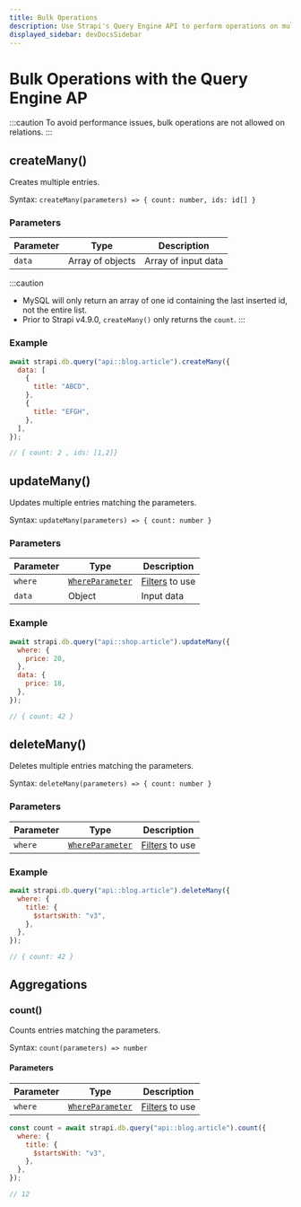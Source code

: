 ```yaml
---
title: Bulk Operations
description: Use Strapi's Query Engine API to perform operations on multiple entries.
displayed_sidebar: devDocsSidebar
---
```


# Bulk Operations with the Query Engine AP

:::caution
To avoid performance issues, bulk operations are not allowed on relations.
:::

## createMany()

Creates multiple entries.

Syntax: `createMany(parameters) => { count: number, ids: id[] }`

### Parameters

| Parameter | Type             | Description         |
| --------- | ---------------- | ------------------- |
| `data`    | Array of objects | Array of input data |

:::caution
* MySQL will only return an array of one id containing the last inserted id, not the entire list.
* Prior to Strapi v4.9.0, `createMany()` only returns the `count`. 
:::

### Example

```js
await strapi.db.query("api::blog.article").createMany({
  data: [
    {
      title: "ABCD",
    },
    {
      title: "EFGH",
    },
  ],
});

// { count: 2 , ids: [1,2]}
```

## updateMany()

Updates multiple entries matching the parameters.

Syntax: `updateMany(parameters) => { count: number }`

### Parameters

| Parameter | Type                                                      | Description                                             |
| --------- | --------------------------------------------------------- | ------------------------------------------------------- |
| `where`   | [`WhereParameter`](/dev-docs/api/query-engine/filtering/) | [Filters](/dev-docs/api/query-engine/filtering/) to use |
| `data`    | Object                                                    | Input data                                              |

### Example

```js
await strapi.db.query("api::shop.article").updateMany({
  where: {
    price: 20,
  },
  data: {
    price: 18,
  },
});

// { count: 42 }
```

## deleteMany()

Deletes multiple entries matching the parameters.

Syntax: `deleteMany(parameters) => { count: number }`

### Parameters

| Parameter | Type                                                      | Description                                             |
| --------- | --------------------------------------------------------- | ------------------------------------------------------- |
| `where`   | [`WhereParameter`](/dev-docs/api/query-engine/filtering/) | [Filters](/dev-docs/api/query-engine/filtering/) to use |

### Example

```js
await strapi.db.query("api::blog.article").deleteMany({
  where: {
    title: {
      $startsWith: "v3",
    },
  },
});

// { count: 42 }
```

## Aggregations

### count()

Counts entries matching the parameters.

Syntax: `count(parameters) => number`

#### Parameters

| Parameter | Type                                                      | Description                                             |
| --------- | --------------------------------------------------------- | ------------------------------------------------------- |
| `where`   | [`WhereParameter`](/dev-docs/api/query-engine/filtering/) | [Filters](/dev-docs/api/query-engine/filtering/) to use |

```js
const count = await strapi.db.query("api::blog.article").count({
  where: {
    title: {
      $startsWith: "v3",
    },
  },
});

// 12
```
